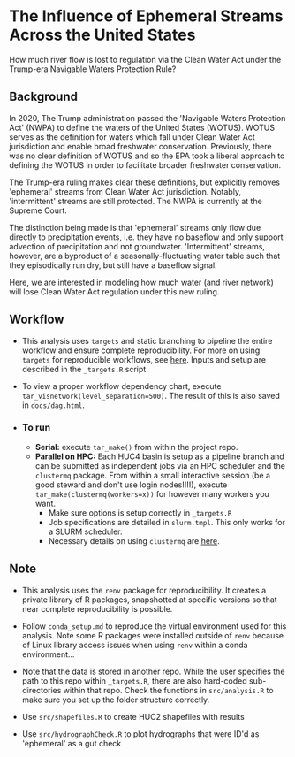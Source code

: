 # The Influence of Ephemeral Streams Across the United States
How much river flow is lost to regulation via the Clean Water Act under the Trump-era Navigable Waters Protection Rule?

## Background
In 2020, The Trump administration passed the 'Navigable Waters Protection Act' (NWPA) to define the waters of the United States (WOTUS). WOTUS serves as the definition for waters which fall under Clean Water Act jurisdiction and enable broad freshwater conservation. Previously, there was no clear definition of WOTUS and so the EPA took a liberal approach to defining the WOTUS in order to facilitate broader freshwater conservation.

The Trump-era ruling makes clear these definitions, but explicitly removes 'ephemeral' streams from Clean Water Act jurisdiction. Notably, 'intermittent' streams are still protected. The NWPA is currently at the Supreme Court.

The distinction being made is that 'ephemeral' streams only flow due directly to precipitation events, i.e. they have no baseflow and only support advection of precipitation and not groundwater. 'Intermittent' streams, however, are a byproduct of a seasonally-fluctuating water table such that they episodically run dry, but still have a baseflow signal.

Here, we are interested in modeling how much water (and river network) will lose Clean Water Act regulation under this new ruling.

## Workflow
- This analysis uses `targets` and static branching to pipeline the entire workflow and ensure complete reproducibility. For more on using `targets` for reproducible workflows, see [here](https://books.ropensci.org/targets/). Inputs and setup are described in the `_targets.R` script.

- To view a proper workflow dependency chart, execute `tar_visnetwork(level_separation=500)`. The result of this is also saved in `docs/dag.html`.

- ### To run
  - **Serial:**  execute `tar_make()` from within the project repo.
  - **Parallel on HPC:** Each HUC4 basin is setup as a pipeline branch and can be submitted as independent jobs via an HPC scheduler and the `clustermq` package. From within a small interactive session (be a good steward and don't use login nodes!!!!), execute `tar_make(clustermq(workers=x))` for however many workers you want.
    - Make sure options is setup correctly in `_targets.R`
    - Job specifications are detailed in `slurm.tmpl`. This only works for a SLURM scheduler.
    - Necessary details on using `clustermq` are [here]('https://mschubert.github.io/clustermq/index.html').

## Note
- This analysis uses the `renv` package for reproducibility. It creates a private library of R packages, snapshotted at specific versions so that near complete reproducibility is possible.

- Follow `conda_setup.md` to reproduce the virtual environment used for this analysis. Note some R packages were installed outside of `renv` because of Linux library access issues when using `renv` within a conda environment...

- Note that the data is stored in another repo. While the user specifies the path to this repo within `_targets.R`, there are also hard-coded sub-directories within that repo. Check the functions in `src/analysis.R` to make sure you set up the folder structure correctly.

- Use `src/shapefiles.R` to create HUC2 shapefiles with results

- Use `src/hydrographCheck.R` to plot hydrographs that were ID'd as 'ephemeral' as a gut check
